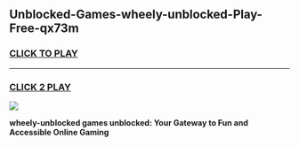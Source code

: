 
## Unblocked-Games-wheely-unblocked-Play-Free-qx73m
<h3>
<a href="https://premium76.site?title=wheely-unblocked&ref=19M">CLICK TO PLAY</a></h3>
<hr>

<h3>
<a href="https://premium76.site?title=wheely-unblocked&ref=19M">CLICK 2 PLAY</a>
  
</h3>

<a href="https://premium76.site?title=wheely-unblocked&ref=19M"><img src="https://clearcache.store/games.png"></a>


**wheely-unblocked games unblocked: Your Gateway to Fun and Accessible Online Gaming**
